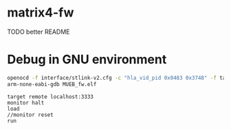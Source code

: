 # matrix4-fw

TODO better README

# Debug in GNU environment

```bash
openocd -f interface/stlink-v2.cfg -c "hla_vid_pid 0x0483 0x3748" -f target/stm32f0x_stlink.cfg &
arm-none-eabi-gdb MUEB_fw.elf
```

```
target remote localhost:3333
monitor halt
load
//monitor reset
run
```
